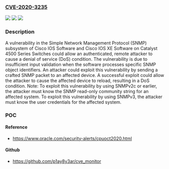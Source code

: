 ### [CVE-2020-3235](https://cve.mitre.org/cgi-bin/cvename.cgi?name=CVE-2020-3235)
![](https://img.shields.io/static/v1?label=Product&message=Cisco%20IOS%2012.2(53)SG1&color=blue)
![](https://img.shields.io/static/v1?label=Version&message=n%2Fa&color=blue)
![](https://img.shields.io/static/v1?label=Vulnerability&message=CWE-118&color=brighgreen)

### Description

A vulnerability in the Simple Network Management Protocol (SNMP) subsystem of Cisco IOS Software and Cisco IOS XE Software on Catalyst 4500 Series Switches could allow an authenticated, remote attacker to cause a denial of service (DoS) condition. The vulnerability is due to insufficient input validation when the software processes specific SNMP object identifiers. An attacker could exploit this vulnerability by sending a crafted SNMP packet to an affected device. A successful exploit could allow the attacker to cause the affected device to reload, resulting in a DoS condition. Note: To exploit this vulnerability by using SNMPv2c or earlier, the attacker must know the SNMP read-only community string for an affected system. To exploit this vulnerability by using SNMPv3, the attacker must know the user credentials for the affected system.

### POC

#### Reference
- https://www.oracle.com/security-alerts/cpuoct2020.html

#### Github
- https://github.com/p1ay8y3ar/cve_monitor

